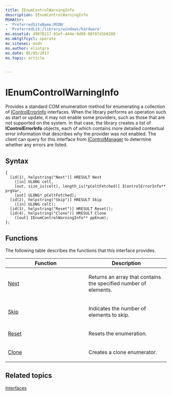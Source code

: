 ```yaml
---
title: IEnumControlWarningInfo
description: IEnumControlWarningInfo
MSHAttr:
- 'PreferredSiteName:MSDN'
- 'PreferredLib:/library/windows/hardware'
ms.assetid: 49078217-91ef-444e-9d08-88f87d1b0280
ms.mktglfcycl: operate
ms.sitesec: msdn
ms.author: eliotgra
ms.date: 05/05/2017
ms.topic: article


---
```


# IEnumControlWarningInfo


Provides a standard COM enumeration method for enumerating a collection of [IControlErrorInfo](icontrolerrorinfo.md) interfaces. When the library performs an operation such as start or update, it may not enable some providers, such as those that are not supported on the system. In that case, the library creates a list of **IControlErrorInfo** objects, each of which contains more detailed contextual error information that describes why the provider was not enabled. The client can query for this interface from [IControlManager](icontrolmanager.md) to determine whether any errors are listed.

## Syntax


```
{
  [id(1), helpstring("Next")] HRESULT Next
    ([in] ULONG celt,
    [out, size_is(celt), length_is(*pCeltFetched)] IControlErrorInfo** prgVar,
    [out] ULONG* pCeltFetched);
  [id(2), helpstring("Skip")] HRESULT Skip
    ([in] ULONG celt);
  [id(3), helpstring("Reset")] HRESULT Reset();
  [id(4), helpstring("Clone")] HRESULT Clone
    ([out] IEnumControlWarningInfo** ppEnum);
};
```

## Functions


The following table describes the functions that this interface provides.

<table>
<colgroup>
<col width="50%" />
<col width="50%" />
</colgroup>
<thead>
<tr class="header">
<th>Function</th>
<th>Description</th>
</tr>
</thead>
<tbody>
<tr class="odd">
<td><p><a href="next.md" data-raw-source="[Next](next.md)">Next</a></p></td>
<td><p>Returns an array that contains the specified number of elements.</p></td>
</tr>
<tr class="even">
<td><p><a href="skip.md" data-raw-source="[Skip](skip.md)">Skip</a></p></td>
<td><p>Indicates the number of elements to skip.</p></td>
</tr>
<tr class="odd">
<td><p><a href="reset.md" data-raw-source="[Reset](reset.md)">Reset</a></p></td>
<td><p>Resets the enumeration.</p></td>
</tr>
<tr class="even">
<td><p><a href="clone.md" data-raw-source="[Clone](clone.md)">Clone</a></p></td>
<td><p>Creates a clone enumerator.</p></td>
</tr>
</tbody>
</table>

 

## Related topics


[Interfaces](interfaces-wprcontrol.md)

 

 








